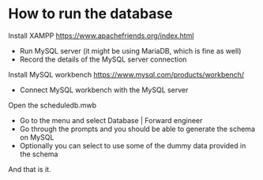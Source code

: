 # How to run the database
Install XAMPP
https://www.apachefriends.org/index.html
- Run MySQL server (it might be using MariaDB, which is fine as well)
- Record the details of the MySQL server connection

Install MySQL workbench
https://www.mysql.com/products/workbench/
- Connect MySQL workbench with the MySQL server 

Open the scheduledb.mwb
- Go to the menu and select Database | Forward engineer
- Go through the prompts and you should be able to generate the schema on MySQL
- Optionally you can select to use some of the dummy data provided in the schema

And that is it.